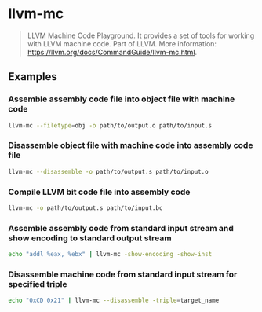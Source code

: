 # llvm-mc

> LLVM Machine Code Playground. It provides a set of tools for working with LLVM machine code. Part of LLVM. More information: <https://llvm.org/docs/CommandGuide/llvm-mc.html>.

## Examples

### Assemble assembly code file into object file with machine code

```bash
llvm-mc --filetype=obj -o path/to/output.o path/to/input.s
```

### Disassemble object file with machine code into assembly code file

```bash
llvm-mc --disassemble -o path/to/output.s path/to/input.o
```

### Compile LLVM bit code file into assembly code

```bash
llvm-mc -o path/to/output.s path/to/input.bc
```

### Assemble assembly code from standard input stream and show encoding to standard output stream

```bash
echo "addl %eax, %ebx" | llvm-mc -show-encoding -show-inst
```

### Disassemble machine code from standard input stream for specified triple

```bash
echo "0xCD 0x21" | llvm-mc --disassemble -triple=target_name
```
